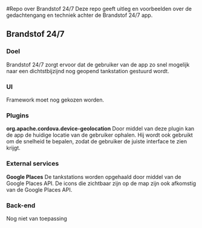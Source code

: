 #Repo over Brandstof 24/7
Deze repo geeft uitleg en voorbeelden over de gedachtengang en techniek achter de Brandstof 24/7 app.

## Brandstof 24/7

### Doel
Brandstof 24/7 zorgt ervoor dat de gebruiker van de app zo snel mogelijk naar een dichtstbijzijnd nog geopend tankstation gestuurd wordt.

### UI
Framework moet nog gekozen worden.

### Plugins
**org.apache.cordova.device-geolocation** Door middel van deze plugin kan de app de huidige locatie van de gebruiker ophalen. Hij wordt ook gebruikt om de snelheid te bepalen, zodat de gebruiker de juiste interface te zien krijgt. 

### External services
**Google Places** De tankstations worden opgehaald door middel van de Google Places API. De icons die zichtbaar zijn op de map zijn ook afkomstig van de Google Places API. 

### Back-end
Nog niet van toepassing
  
